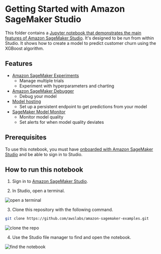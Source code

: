 # Getting Started with Amazon SageMaker Studio

This folder contains a [Jupyter notebook that demonstrates the main features of Amazon SageMaker Studio](xgboost_customer_churn_studio.ipynb). It's designed to be run from within Studio. It shows how to create a model to predict customer churn using the XGBoost algorithm.

## Features

* [Amazon SageMaker Experiments](https://docs.aws.amazon.com/sagemaker/latest/dg/experiments.html)
  * Manage multiple trials
  * Experiment with hyperparameters and charting
* [Amazon SageMaker Debugger](https://docs.aws.amazon.com/sagemaker/latest/dg/train-debugger.html)
  * Debug your model 
* [Model hosting](https://docs.aws.amazon.com/sagemaker/latest/dg/how-it-works-hosting.html)
  * Set up a persistent endpoint to get predictions from your model
* [SageMaker Model Monitor](https://docs.aws.amazon.com/sagemaker/latest/dg/model-monitor.html)
  * Monitor model quality 
  * Set alerts for when model quality deviates 

## Prerequisites

To use this notebook, you must have [onboarded with Amazon SageMaker Studio](https://docs.aws.amazon.com/sagemaker/latest/dg/gs-studio-onboard.html) and be able to sign in to Studio.

## How to run this notebook

1. Sign in to [Amazon SageMaker Studio](https://us-east-2.console.aws.amazon.com/sagemaker/home?region=us-east-2#/studio/).

2. In Studio, open a terminal.

![open a terminal](./images/open_a_terminal.gif)

3. Clone this repository with the following command.

```bash
git clone https://github.com/awslabs/amazon-sagemaker-examples.git
```

![clone the repo](./images/clone_the_repo.gif)

4. Use the Studio file manager to find and open the notebook.

![find the notebook](./images/find_and_open_the_notebook.gif)

